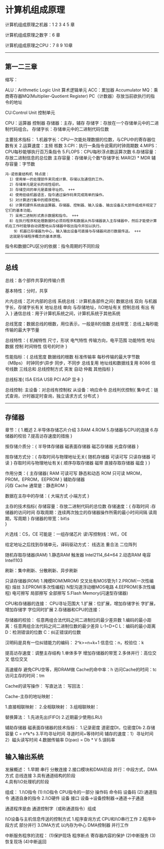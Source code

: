 # 计算机组成原理

计算机组成原理之机器：1 2 3 4 5 章

计算机组成原理之数字：6 章

计算机组成原理之CPU：7 8 9 10章

---

## 第一二三章

缩写：

ALU：Arithmetic Logic Unit 算术逻辑单元
ACC：累加器 Accumulator
MQ：乘商寄存器MQ(Multiplier-Quotient Register) 
PC（计数器）存放当前欲执行的指令的地址

CU:Control Unit 控制单元

CPU：运算器   控制器
存储器：主存，辅存
存储字：存放在一个存储单元中的二进制代码组合。
存储字长：存储单元中的二进制代码位数

主要技术指标：
1.机器字长：CPU一次能处理数据的位数，与CPU中的寄存器位数有关
2.运算速度：主频 核数 
3.CPI：执行一条指令说需的时钟周期数
4.MIPS：CPU每秒能够执行百万条指令
5.FLOPS：CPU每秒浮点数运算次数
6.存储容量：存放二进制信息的总位数
主存容量：存储单元个数*存储字长 MAR(2) * MDR
辅存容量：字节数

```
冯·诺依曼结构机 特点是： 
  1）使用单一的处理部件来完成计算、存储以及通信的工作。 
  2）存储单元是定长的线性组织。 
  3）存储空间的单元是直接寻址的。 +++
  4）使用低级机器语言，指令通过操作码来完成简单的操作。 
  5）对计算进行集中的顺序控制。 
  6）计算机硬件系统由运算器、存储器、控制器、输入设备、输出设备五大部件组成并规定了它们的基本功能。 
  7）采用二进制形式表示数据和指令。 +++
  8）在执行程序和处理数据时必须将程序和数据从外存储器装入主存储器中，然后才能使计算机在工作时能够自动调整地从存储器中取出指令并加以执行。 
	9）机器已存储器为中心，输入输出设备可直接与存储器间进行数据传送。 +++
  这就是存储程序概念的基本原理。
```

指令和数据CPU区分的依据：指令周期的不同阶段

---

## 总线

总线：各个部件共享的传输介质

基本特性：分时，共享

片内总线：芯片内部的总线
系统总线：计算机各部件之间{
	数据总线 双向 与机器字长，存储字长有关
	地址总线 单向 与存储地址，I\O地址有关
	控制总线 有出 有入
}
通信总线：用于计算机系统之间，计算机系统于其他系统

总线宽度：数据总线的根数，用位表示，一般是8的倍数
总线带宽：总线上每秒能传输的最大字节量

总线特性：{
	机械特性 尺寸，形状
	电气特性 传输方向，电平范围
	功能特性 地址 数据 控制 
	时间特性 信号的时许
}

性能指标：{
	总线宽度 数据线的根数
	标准传输率 每秒传输的最大字节数（MBps）
	时钟同步\异步 同步，不同步
	总线复用 地址线和数据线复用 8086
	信号线数 三线总和
	总线控制方式 突发 自动 仲裁
	其他指标
}

总线标准{
	ISA
	EISA
	USB
	PCI
	AGP 显卡
}

总线控制:
主设备：对总线有控制权
从设备：响应命令
总线判优控制{
	集中式：链式查询，计时器定时查询，独立请求方式
	分布式
}

---

## 存储器

章节：{
	1.概述
	2.半导体存储芯片介绍
	3.RAM
	4.ROM
	5.存储器与CPU的连接
	6.存储器的校验
	7.提高访存速度的措施
}

按存储介质分：{
	半导体存储器
	磁表面存储器
	磁芯存储器
	光盘存储器
}

按存储方式分：{
	存取时间与物理地址无关{
		随机存储器 可读可写
		只读存储器 可读
		}
	存取时间与物理地址有关{
		顺序存取存储器 磁带
		直接存取存储器 磁盘
		}
}

作用分类：{
	主存储器{
		RAM 可读可写 静态和动态
		ROM 只可读	MROM，PROM，EPROM，EEPROM
	}
	辅助存储器	
	闪存
	Cache 通常是：静态ROM
}

数据在主存中的存储：{
	大端方式
	小端方式
}

主存的技术指标{
	存储容量：存放二进制代码的总位数
	存储速度：{
	存取时间 :存储器的访问时间
	存取周期：连续两次独立的存储器操作所需的最小时间间隔 读周期，写周期
	}
	存储器的带宽：bit\s	 
}

片选线：CS，CE  可能是：一组存储芯片
读\写控制线：WE，OE

给定地址之后找到存储单元，译码驱动方式：
线选法
重合法 二位阵列

随机存取存储器(RAM)
1.静态RAM 触发器 Intel2114_64×64
2.动态RAM 电容 Intel1103

刷新：集中刷新、分散刷新、异步刷新

只读存储器(ROM)
1.掩模ROM(MROM) 交叉处有MOS管为1
2.PROM(一次性编程) 熔丝
3.EPROM(多次性编程) N型沟道浮动栅MOS电路
4.EEPROM(多次性编程) 电可擦写 局部擦写 全部擦写
5.Flash Memory(闪速型存储器)

CPU和存储器的连接：
CPU寻址范围大
1.扩展：位扩展，增加存储字长
			  字扩展，增加存储字
			  字位同时扩展
2.存储器和CPU的连接：

存储器的校验：
任意两组合法代码之间二进制位的最少差异数
1.编码的最小距离：任意两组合法代码之间二进制位数的最少差异
L-1=D+C 
L：编码的最小距离 D：检测错误的位数 C：纠正错误的位数

汉明码是具有一位纠错能力的编码：
2^k>=n+k+1 
信息位：n，校验位：k

提高访存速度：调整主存结构
1.单体多字 增加存储器的带宽
2.多体并行：高位交叉 低位交叉

高速缓存
避免CPU空等，用DRAM做
Cache的命中率：h
访问Cache的时间：tc
访问主存的时间：tm

Cache的读写操作：
写直达法：
写回法：

Cache-主存的地址映射：

1.直接相联映射：
2.全相联映射：
3.组相联映射：

替换算法：
1.先进先出(FIFO)
2.近期最少使用(LRU)

辅助存储器
磁表面存储器的技术指标：
1.记录密度 道密度Dt，位密度Db
2.存储容量 C = n\*k*s
3.平均寻址时间 寻道时间+等待时间
	辅存的速度：1）寻址时间 2）磁头读写时间
4.数据传输率 D(pao) = Db \* V
5.误码率 

## 输入输出系统

发展概述：
1.早期 串行 分散连接
2.接口模块和DMA阶段 并行：中段方式，DMA方式 总线连接
3.具有通道结构的阶段  
4.具有I\O处理机的阶段

组成：
1.I\O指令
(1):I\O指令 CPU指令的一部分 操作码 命令码 设备码
(2):通道指令 通道自身的指令 
2.I\O硬件
设备 接口
设备->设备控制器->通道->子通道

通道程序是由 通道控制字（或称通道指令）组成

I\O设备与主机信息传送的控制方式
1.程序查询方式 CPU和I\O串行工作
2.程序中段方式 部分并行
3.DMA方式 以内存为中心 DMA控制器 并行工作

中断服务程序的流程：
(1)保护现场 程序断点 寄存器内容的保护
(2)中断服务
(3)恢复现场
(4)中断返回
